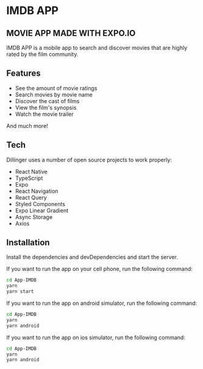 # IMDB APP
## MOVIE APP MADE WITH EXPO.IO

IMDB APP is a mobile app to search and discover movies that are highly rated by the film community.

## Features

- See the amount of movie ratings
- Search movies by movie name
- Discover the cast of films
- View the film's synopsis
- Watch the movie trailer

And much more!

## Tech

Dillinger uses a number of open source projects to work properly:

- React Native
- TypeScript
- Expo
- React Navigation
- React Query
- Styled Components
- Expo Linear Gradient
- Async Storage
- Axios

## Installation
Install the dependencies and devDependencies and start the server.

If you want to run the app on your cell phone, run the following command:
```sh
cd App-IMDB
yarn
yarn start
```

If you want to run the app on android simulator, run the following command:
```sh
cd App-IMDB
yarn
yarn android
```

If you want to run the app on ios simulator, run the following command:
```sh
cd App-IMDB
yarn
yarn android
```
